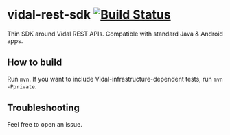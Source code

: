 # vidal-rest-sdk [![Build Status](https://travis-ci.org/softwarevidal/vidal-rest-sdk.png)](https://travis-ci.org/softwarevidal/vidal-rest-sdk)

Thin SDK around Vidal REST APIs.
Compatible with standard Java & Android apps.

## How to build

Run `mvn`.
If you want to include Vidal-infrastructure-dependent tests, run `mvn -Pprivate`.

## Troubleshooting

Feel free to open an issue.
